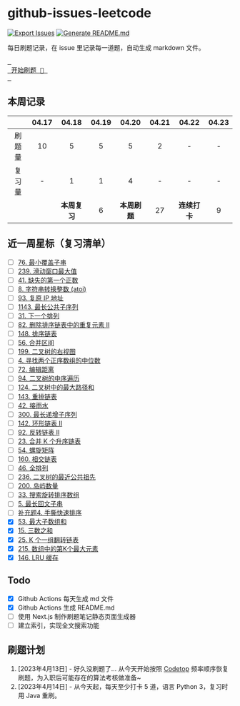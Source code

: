# github-issues-leetcode

[![Export Issues](https://github.com/winterggg/github-issues-leetcode/actions/workflows/export_issues.yml/badge.svg)](https://github.com/winterggg/github-issues-leetcode/actions/workflows/export_issues.yml) [![Generate README.md](https://github.com/winterggg/github-issues-leetcode/actions/workflows/gemerate_readme.yml/badge.svg)](https://github.com/winterggg/github-issues-leetcode/actions/workflows/gemerate_readme.yml)

每日刷题记录，在 issue 里记录每一道题，自动生成 markdown 文件。

[<kbd> <br> 开始刷题 💪 <br> </kbd>](https://github.com/winterggg/leetcode/issues/new/choose)

## 本周记录

|          | 04.17 | 04.18 | 04.19 | 04.20 | 04.21 | 04.22 | 04.23 |
| :--------: | :---: | :---: | :---: | :---: | :---: | :---: | :---: |
| 刷题量 | 10 | 5 | 5 | 5 | 2 | - | - |
| 复习量 | - | 1 | 1 | 4 | - | - | - |
|        |   | **本周复习** | 6 | **本周刷题** | 27 | **连续打卡** | 9 |

## 近一周星标（复习清单）

- [ ] [76. 最小覆盖子串](https://github.com/winterggg/github-issues-leetcode/issues/61)
- [ ] [239. 滑动窗口最大值](https://github.com/winterggg/github-issues-leetcode/issues/59)
- [ ] [41. 缺失的第一个正数](https://github.com/winterggg/github-issues-leetcode/issues/58)
- [ ] [8. 字符串转换整数 (atoi)](https://github.com/winterggg/github-issues-leetcode/issues/57)
- [ ] [93. 复原 IP 地址](https://github.com/winterggg/github-issues-leetcode/issues/56)
- [ ] [1143. 最长公共子序列](https://github.com/winterggg/github-issues-leetcode/issues/52)
- [ ] [31. 下一个排列](https://github.com/winterggg/github-issues-leetcode/issues/51)
- [ ] [82. 删除排序链表中的重复元素 II](https://github.com/winterggg/github-issues-leetcode/issues/50)
- [ ] [148. 排序链表](https://github.com/winterggg/github-issues-leetcode/issues/49)
- [ ] [56. 合并区间](https://github.com/winterggg/github-issues-leetcode/issues/48)
- [ ] [199. 二叉树的右视图](https://github.com/winterggg/github-issues-leetcode/issues/46)
- [ ] [4. 寻找两个正序数组的中位数](https://github.com/winterggg/github-issues-leetcode/issues/45)
- [ ] [72. 编辑距离](https://github.com/winterggg/github-issues-leetcode/issues/42)
- [ ] [94. 二叉树的中序遍历](https://github.com/winterggg/github-issues-leetcode/issues/40)
- [ ] [124. 二叉树中的最大路径和](https://github.com/winterggg/github-issues-leetcode/issues/39)
- [ ] [143. 重排链表](https://github.com/winterggg/github-issues-leetcode/issues/38)
- [ ] [42. 接雨水](https://github.com/winterggg/github-issues-leetcode/issues/37)
- [ ] [300. 最长递增子序列](https://github.com/winterggg/github-issues-leetcode/issues/36)
- [ ] [142. 环形链表 II](https://github.com/winterggg/github-issues-leetcode/issues/35)
- [ ] [92. 反转链表 II](https://github.com/winterggg/github-issues-leetcode/issues/33)
- [ ] [23. 合并 K 个升序链表](https://github.com/winterggg/github-issues-leetcode/issues/32)
- [ ] [54. 螺旋矩阵](https://github.com/winterggg/github-issues-leetcode/issues/31)
- [ ] [160. 相交链表](https://github.com/winterggg/github-issues-leetcode/issues/30)
- [ ] [46. 全排列](https://github.com/winterggg/github-issues-leetcode/issues/29)
- [ ] [236. 二叉树的最近公共祖先](https://github.com/winterggg/github-issues-leetcode/issues/28)
- [ ] [200. 岛屿数量](https://github.com/winterggg/github-issues-leetcode/issues/25)
- [ ] [33. 搜索旋转排序数组](https://github.com/winterggg/github-issues-leetcode/issues/21)
- [ ] [5. 最长回文子串](https://github.com/winterggg/github-issues-leetcode/issues/20)
- [ ] [补充题4. 手撕快速排序](https://github.com/winterggg/github-issues-leetcode/issues/16)
- [x] [53. 最大子数组和](https://github.com/winterggg/github-issues-leetcode/issues/15)
- [x] [15. 三数之和](https://github.com/winterggg/github-issues-leetcode/issues/14)
- [x] [25. K 个一组翻转链表](https://github.com/winterggg/github-issues-leetcode/issues/13)
- [x] [215. 数组中的第K个最大元素](https://github.com/winterggg/github-issues-leetcode/issues/12)
- [x] [146. LRU 缓存](https://github.com/winterggg/github-issues-leetcode/issues/11)

## Todo

- [x] Github Actions 每天生成 md 文件
- [x] Github Actions 生成 README.md
- [ ] 使用 Next.js 制作刷题笔记静态页面生成器
- [ ] 建立索引，实现全文搜索功能

## 刷题计划

1. [2023年4月13日] - 好久没刷题了... 从今天开始按照 [Codetop](./CodeTop题库.csv) 频率顺序恢复刷题，为入职后可能存在的算法考核做准备~
2. [2023年4月14日] - 从今天起，每天至少打卡 5 道，语言 Python 3，复习时用 Java 重刷。


